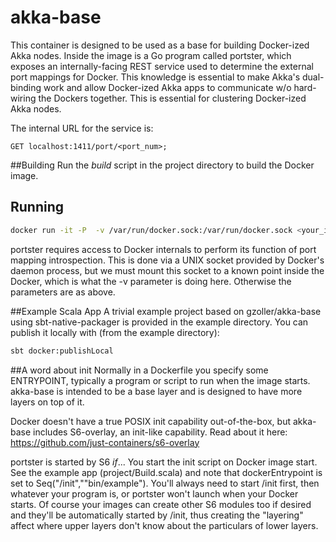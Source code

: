 # akka-base
This container is designed to be used as a base for building Docker-ized Akka nodes.  Inside the image is a Go program called portster, which exposes an internally-facing REST service used to determine the external port mappings for Docker.  This knowledge is essential to make Akka's dual-binding work and allow Docker-ized Akka apps to communicate w/o hard-wiring the Dockers together.  This is essential for clustering Docker-ized Akka nodes.

The internal URL for the service is:

    GET localhost:1411/port/<port_num>;

##Building
Run the *build* script in the project directory to build the Docker image.

## Running
```bash
docker run -it -P  -v /var/run/docker.sock:/var/run/docker.sock <your_image_here>
```
portster requires access to Docker internals to perform its function of port mapping introspection.  This is done via a UNIX socket provided by Docker's daemon process, but we must mount this socket to a known point inside the Docker, which is what the -v parameter is doing here.  Otherwise the parameters are as above.

##Example Scala App
A trivial example project based on gzoller/akka-base using sbt-native-packager is provided in the example directory.  You can publish it locally with (from the example directory):
```bash
sbt docker:publishLocal
```

##A word about init
Normally in a Dockerfile you specify some ENTRYPOINT, typically a program or script to run when the image starts.  akka-base is intended to be a base layer and is designed to have more layers on top of it.

Docker doesn't have a true POSIX init capability out-of-the-box, but akka-base includes S6-overlay, an init-like capability.  Read about it here: https://github.com/just-containers/s6-overlay

portster is started by S6 *if*...  You start the init script on Docker image start.  See the example app (project/Build.scala) and note that dockerEntrypoint is set to Seq("/init",""bin/example").  You'll always need to start /init first, then whatever your program is, or portster won't launch when your Docker starts.  Of course your images can create other S6 modules too if desired and they'll be automatically started by /init, thus creating the "layering" affect where upper layers don't know about the particulars of lower layers.
